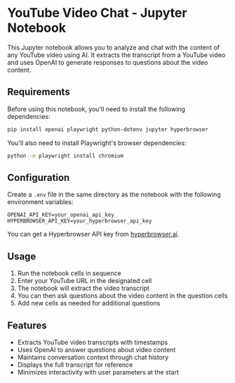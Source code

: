 # YouTube Video Chat - Jupyter Notebook

This Jupyter notebook allows you to analyze and chat with the content of any YouTube video using AI. It extracts the transcript from a YouTube video and uses OpenAI to generate responses to questions about the video content.

## Requirements

Before using this notebook, you'll need to install the following dependencies:

```bash
pip install openai playwright python-dotenv jupyter hyperbrowser
```

You'll also need to install Playwright's browser dependencies:

```bash
python -m playwright install chromium
```

## Configuration

Create a `.env` file in the same directory as the notebook with the following environment variables:

```
OPENAI_API_KEY=your_openai_api_key
HYPERBROWSER_API_KEY=your_hyperbrowser_api_key
```

You can get a Hyperbrowser API key from [hyperbrowser.ai](https://hyperbrowser.ai).

## Usage

1. Run the notebook cells in sequence
2. Enter your YouTube URL in the designated cell
3. The notebook will extract the video transcript
4. You can then ask questions about the video content in the question cells
5. Add new cells as needed for additional questions

## Features

- Extracts YouTube video transcripts with timestamps
- Uses OpenAI to answer questions about video content
- Maintains conversation context through chat history
- Displays the full transcript for reference
- Minimizes interactivity with user parameters at the start

